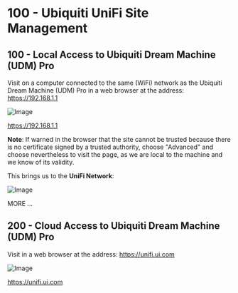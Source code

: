 # 100 - Ubiquiti UniFi Site Management

## 100 - Local Access to Ubiquiti Dream Machine (UDM) Pro

Visit on a computer connected to the same (WiFi) network as the Ubiquiti Dream Machine (UDM) Pro in a web browser at the address: https://192.168.1.1

![Image](https://github.com/user-attachments/assets/3bdc4164-9ac2-4983-ab8f-36c8b6c2c919)

https://192.168.1.1

**Note**: If warned in the browser that the site cannot be trusted because there is no certificate signed by a trusted authority, choose "Advanced" and choose nevertheless to visit the page, as we are local to the machine and we know of its validity.

This brings us to the **UniFi Network**:

![Image](https://github.com/user-attachments/assets/6eb8f25d-0149-491b-bfa3-196b9dd77941)

MORE ...

## 200 - Cloud Access to Ubiquiti Dream Machine (UDM) Pro

Visit in a web browser at the address: https://unifi.ui.com

![Image](https://github.com/user-attachments/assets/b7b34eb7-4131-40a7-8c42-b0a6c149ebc8)

https://unifi.ui.com